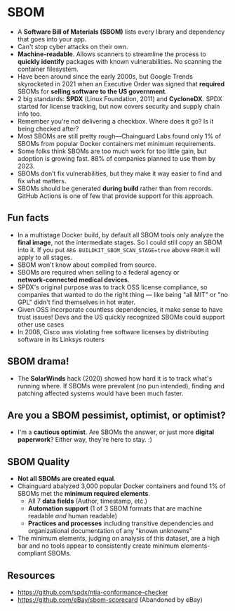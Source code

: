 # SBOM

- A **Software Bill of Materials (SBOM)** lists every library and dependency that goes into your app.
- Can't stop cyber attacks on their own.
- **Machine-readable**. Allows scanners to streamline the process to **quickly identify** packages with known vulnerabilities. No scanning the container filesystem.
- Have been around since the early 2000s, but Google Trends skyrocketed in 2021 when an Executive Order was signed that **required** SBOMs for **selling software to the US government**.
- 2 big standards: **SPDX** (Linux Foundation, 2011) and **CycloneDX**. SPDX started for license tracking, but now covers security and supply chain info too.
- Remember you're not delivering a checkbox. Where does it go? Is it being checked after?
- Most SBOMs are still pretty rough—Chainguard Labs found only 1% of SBOMs from popular Docker containers met minimum requirements.
- Some folks think SBOMs are too much work for too little gain, but adoption is growing fast. 88% of companies planned to use them by 2023.
- SBOMs don’t fix vulnerabilities, but they make it way easier to find and fix what matters.
- SBOMs should be generated **during build** rather than from records. GitHub Actions is one of few that provide support for this approach.

## Fun facts

- In a multistage Docker build, by default all SBOM tools only analyze the **final image**, not the intermediate stages. So I could still copy an SBOM into it. If you put `ARG BUILDKIT_SBOM_SCAN_STAGE=true` above `FROM` it will apply to all stages.
- SBOM won't know about compiled from source.
- SBOMs are required when selling to a federal agency or **network‑connected medical devices**.
- SPDX's original purpose was to track OSS license compliance, so companies that wanted to do the right thing — like being "all MIT" or "no GPL" didn't find themselves in hot water. 
- Given OSS incorporate countless dependencies, it make sense to have trust issues! Devs and the US quickly recognized SBOMs could support other use cases
- In 2008, Cisco was violating free software licenses by distributing software in its Linksys routers

## SBOM drama!

- The **SolarWinds** hack (2020) showed how hard it is to track what's running where. If SBOMs were prevalent (no pun intended), finding and patching affected systems would have been much faster.

## Are you a SBOM pessimist, optimist, or optimist?

- I'm a **cautious optimist**. Are SBOMs the answer, or just more **digital paperwork**? Either way, they're here to stay. :)

## SBOM Quality

- **Not all SBOMs are created equal**.
- Chainguard abalyzed 3,000 popular Docker containers and found 1% of SBOMs met the **minimum required elements**.
  - All 7 **data fields** (Author, timestamp, etc.)
  - **Automation support** (1 of 3 SBOM formats that are machine readable _and_ human readable)
  - **Practices and processes** including transitive dependencies and organizational documentation of any "known unknowns"
- The minimum elements, judging on analysis of this dataset, are a high bar and no tools appear to consistently create minimum elements-compliant SBOMs.

## Resources

- https://github.com/spdx/ntia-conformance-checker
- https://github.com/eBay/sbom-scorecard (Abandoned by eBay)